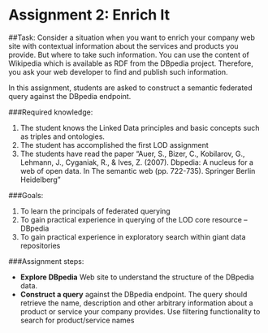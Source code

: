 # Assignment 2: Enrich It


 ##Task:
Consider a situation when you want to enrich your company web site with contextual information about the services 
and products you provide. But where to take such information. You can use the content of Wikipedia which 
is available as RDF from the DBpedia project. Therefore, you ask your web developer to find and publish such information. 

In this assignment, students are asked to construct a semantic federated query against the 
DBpedia endpoint.


 ###Required knowledge:
1.	The student knows the Linked Data principles and basic concepts such as triples and ontologies.
2.	The student has accomplished the first LOD assignment
3.	The students have read the paper “Auer, S., Bizer, C., Kobilarov, G., Lehmann, J., Cyganiak, R., & Ives, Z. (2007). Dbpedia: A nucleus for a web of open data. In The semantic web (pp. 722-735). Springer Berlin Heidelberg”


 ###Goals:
1.	To learn the principals of federated querying
2.	To gain practical experience in querying of the LOD core resource – DBpedia
3.	To gain practical experience in exploratory search within giant data repositories 

 ###Assignment steps:
*	**Explore DBpedia** Web site to understand the structure of the DBpedia data. 
*	**Construct a query** against the DBpedia endpoint. The query should retrieve the name, 
description and other arbitrary information about a product or service your company provides. 
Use filtering functionality to search for product/service names 



